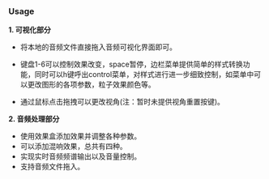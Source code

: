 ### Usage

**1. 可视化部分**

- 将本地的音频文件直接拖入音频可视化界面即可。

- 键盘1-6可以控制效果改变，space暂停，边栏菜单提供简单的样式转换功能，同时可以h键呼出control菜单，对样式进行进一步细致控制，如菜单中可以更改图形的各项参数，粒子效果颜色等。

- 通过鼠标点击拖拽可以更改视角(注：暂时未提供视角重置按键)。

**2. 音频处理部分**

- 使用效果盒添加效果并调整各种参数。
- 可以添加混响效果，总共有四种。
- 实现实时音频频谱输出以及音量控制。
- 支持音频文件拖入。

